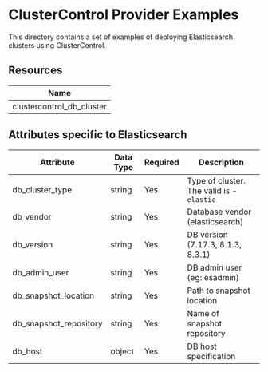 # ClusterControl Provider Examples

This directory contains a set of examples of deploying Elasticsearch clusters 
using ClusterControl. 

## Resources

| Name |
|------|
| clustercontrol_db_cluster |

## Attributes specific to Elasticsearch

| Attribute                | Data Type   | Required             | Description                                                             |
|--------------------------|-------------|----------------------|-------------------------------------------------------------------------|
| db_cluster_type | string      | Yes      | Type of cluster. The valid is -``elastic`` |
| db_vendor                | string      | Yes                  | Database vendor (elasticsearch)                                         |
| db_version               | string      | Yes                  | DB version (7.17.3, 8.1.3, 8.3.1)                                       |
| db_admin_user            | string      | Yes      | DB admin user (eg: esadmin)                                             |
| db_snapshot_location            | string      | Yes      | Path to snapshot location                                               |
| db_snapshot_repository            | string      | Yes      | Name of snapshot repository                                             |
| db_host                  | object      | Yes                  | DB host specification                                                   |

